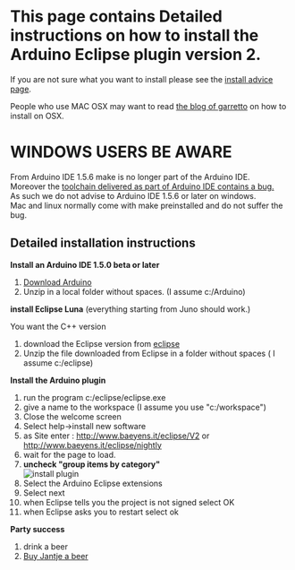This page contains Detailed instructions on how to install the Arduino Eclipse plugin version 2.
===

If you are not sure what you want to install please see the 
[install advice page]("install_advice.shtml").

People who use MAC OSX may want to read [the blog of garretto]("http://robots.dacloughb.com/project-1/setting-up-the-arduino-eclipse-environment-on-mac-os-x-lion") on how to install on OSX.

WINDOWS USERS BE AWARE
====
From Arduino IDE 1.5.6 make is no longer part of the Arduino IDE.  
Moreover the [toolchain delivered as part of Arduino IDE contains a bug.](https://github.com/arduino/Arduino/issues/2422)  
As such we do not advise to Arduino IDE 1.5.6 or later on windows.  
Mac and linux normally come with make preinstalled and do not suffer the bug.

Detailed installation instructions
-----
 **Install an Arduino IDE 1.5.0 beta or later**
 
 1. [Download Arduino ](http://arduino.cc/en/Main/Software)
 2. Unzip in a local folder without spaces. (I assume c:/Arduino)
 
**install Eclipse Luna** (everything starting from Juno should work.)

You want the C++ version

 1. download the Eclipse version from [eclipse](http://www.eclipse.org/) 
 2. Unzip the file downloaded from Eclipse in a folder without spaces ( I assume c:/eclipse) 
  
 **Install the Arduino plugin** 
 
 1. run the program c:/eclipse/eclipse.exe
 2. give a name to the workspace (I assume you use "c:/workspace") 
 3. Close the welcome screen
 4. Select help->install new software
 6. as Site enter : http://www.baeyens.it/eclipse/V2 or http://www.baeyens.it/eclipse/nightly
 7. wait for the page to load.
 8. **uncheck "group items by category"**  
 ![install plugin](http://iloapp.baeyens.it/data/_gallery/public/6/141797573364988100_resized.png)
 9. Select the Arduino Eclipse extensions
 10. Select next
 11. when Eclipse tells you the project is not signed select OK
 12. when Eclipse asks you to restart select ok
  
 
 **Party success**
 
 1. drink a beer
 2. [Buy Jantje a beer](http://eclipse.baeyens.it/donate.html "thanks")
    

